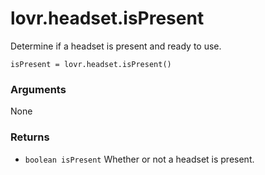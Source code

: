 <!--
category: reference
-->

lovr.headset.isPresent
===

Determine if a headset is present and ready to use.

    isPresent = lovr.headset.isPresent()

### Arguments

None

### Returns

- `boolean isPresent` Whether or not a headset is present.
